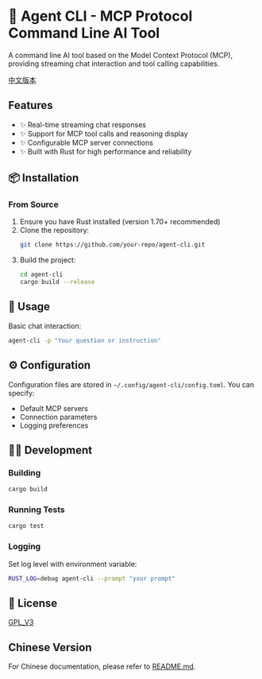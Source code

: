 # 🔧 Agent CLI - MCP Protocol Command Line AI Tool

A command line AI tool based on the Model Context Protocol (MCP), providing streaming chat interaction and tool calling capabilities.

[中文版本](#chinese-version)

## Features

- ✨ Real-time streaming chat responses
- ✨ Support for MCP tool calls and reasoning display
- ✨ Configurable MCP server connections
- ✨ Built with Rust for high performance and reliability

## 📦 Installation

### From Source

1. Ensure you have Rust installed (version 1.70+ recommended)
2. Clone the repository:
   ```bash
   git clone https://github.com/your-repo/agent-cli.git
   ```
3. Build the project:
   ```bash
   cd agent-cli
   cargo build --release
   ```

## 💬 Usage

Basic chat interaction:
```bash
agent-cli -p "Your question or instruction"
```

## ⚙️ Configuration

Configuration files are stored in `~/.config/agent-cli/config.toml`. You can specify:
- Default MCP servers
- Connection parameters
- Logging preferences

## 👨‍💻 Development

### Building

```bash
cargo build
```

### Running Tests

```bash
cargo test
```

### Logging

Set log level with environment variable:
```bash
RUST_LOG=debug agent-cli --prompt "your prompt"
```

## 📜 License

[GPL_V3](LICENSE)

<a name="chinese-version"></a>
## Chinese Version

For Chinese documentation, please refer to [README.md](README.md).
